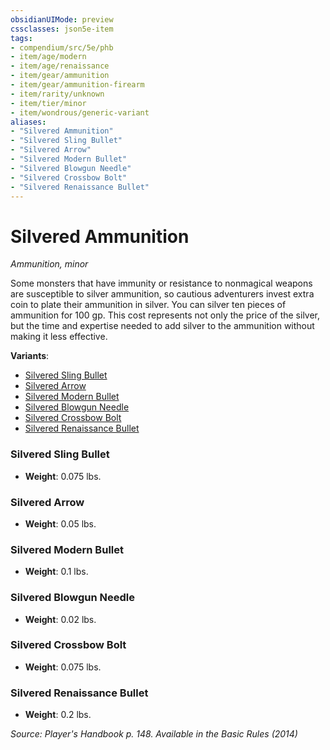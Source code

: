 ```yaml
---
obsidianUIMode: preview
cssclasses: json5e-item
tags:
- compendium/src/5e/phb
- item/age/modern
- item/age/renaissance
- item/gear/ammunition
- item/gear/ammunition-firearm
- item/rarity/unknown
- item/tier/minor
- item/wondrous/generic-variant
aliases: 
- "Silvered Ammunition"
- "Silvered Sling Bullet"
- "Silvered Arrow"
- "Silvered Modern Bullet"
- "Silvered Blowgun Needle"
- "Silvered Crossbow Bolt"
- "Silvered Renaissance Bullet"
---
```

# Silvered Ammunition
*Ammunition, minor*  


Some monsters that have immunity or resistance to nonmagical weapons are susceptible to silver ammunition, so cautious adventurers invest extra coin to plate their ammunition in silver. You can silver ten pieces of ammunition for 100 gp. This cost represents not only the price of the silver, but the time and expertise needed to add silver to the ammunition without making it less effective.

**Variants**:
- [Silvered Sling Bullet](#Silvered%20Sling%20Bullet)
- [Silvered Arrow](#Silvered%20Arrow)
- [Silvered Modern Bullet](#Silvered%20Modern%20Bullet)
- [Silvered Blowgun Needle](#Silvered%20Blowgun%20Needle)
- [Silvered Crossbow Bolt](#Silvered%20Crossbow%20Bolt)
- [Silvered Renaissance Bullet](#Silvered%20Renaissance%20Bullet)

### Silvered Sling Bullet

- **Weight**: 0.075 lbs.

### Silvered Arrow

- **Weight**: 0.05 lbs.

### Silvered Modern Bullet

- **Weight**: 0.1 lbs.

### Silvered Blowgun Needle

- **Weight**: 0.02 lbs.

### Silvered Crossbow Bolt

- **Weight**: 0.075 lbs.

### Silvered Renaissance Bullet

- **Weight**: 0.2 lbs.


*Source: Player's Handbook p. 148. Available in the Basic Rules (2014)*